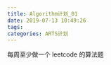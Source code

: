 ```yaml
---
title: Algorithm计划_01
date: 2019-07-13 10:49:26
tags:
categories: ARTS计划
---
```


每周至少做一个 leetcode 的算法题